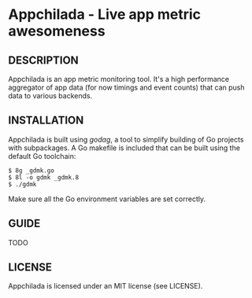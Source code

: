 Appchilada - Live app metric awesomeness
====================================

## DESCRIPTION

Appchilada is an app metric monitoring tool. It's a high performance aggregator of app data (for now timings and event counts) that can push data to various backends.

## INSTALLATION

Appchilada is built using _godag_, a tool to simplify building of Go projects with subpackages. A Go makefile is included that can be built using the default Go toolchain:

    $ 8g _gdmk.go
    $ 8l -o gdmk _gdmk.8
    $ ./gdmk

Make sure all the Go environment variables are set correctly.

## GUIDE

TODO

## LICENSE

Appchilada is licensed under an MIT license (see LICENSE).
